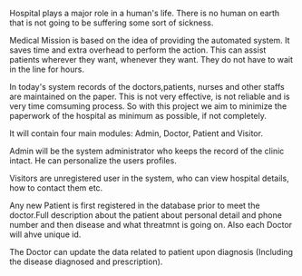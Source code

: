 Hospital plays a major role in a human's life. There is no human on earth that is not going to be suffering some sort of sickness.

Medical Mission is based on the idea of providing the automated system. It saves time and extra overhead to perform the action. This can assist patients wherever they want, whenever they want. They do not have to wait in the line for hours.

In today's system records of the doctors,patients, nurses and other staffs are maintained on the paper. This is not very effective, is not reliable and is very time comsuming process.  So with this project we aim to minimize the paperwork of the hospital as minimum as possible, if not completely.

It will contain four main modules: Admin, Doctor, Patient and Visitor.

Admin will be the system administrator who keeps the record of the clinic intact. He can  personalize the users profiles.

Visitors are unregistered user in the system, who can view hospital details, how to contact them etc.

Any new Patient is first registered in the database prior to meet the doctor.Full description about the patient about personal detail and phone number and then disease and what threatmnt is going on.  Also each Doctor will ahve unique id.

The Doctor can update the data related to patient upon diagnosis (Including the disease diagnosed and prescription).